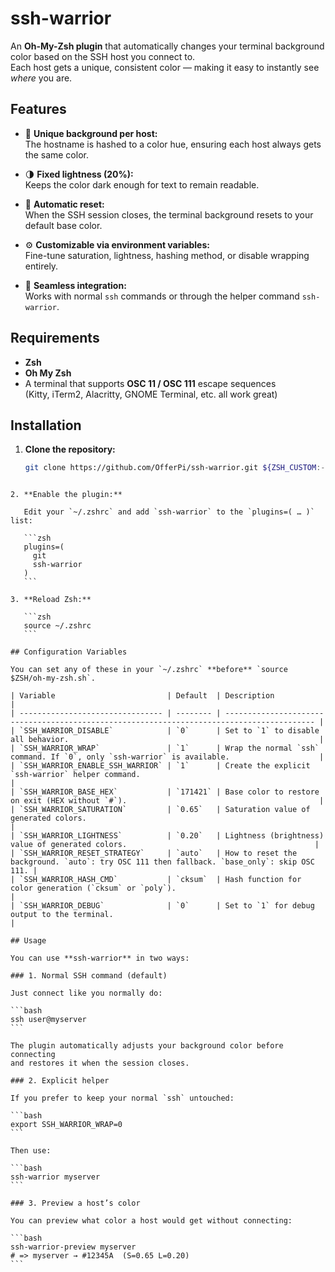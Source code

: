 # ssh-warrior

An **Oh-My-Zsh plugin** that automatically changes your terminal background color based on the SSH host you connect to.  
Each host gets a unique, consistent color — making it easy to instantly see *where* you are.  

## Features

- 🎨 **Unique background per host:**  
  The hostname is hashed to a color hue, ensuring each host always gets the same color.

- 🌗 **Fixed lightness (20%):**  
  Keeps the color dark enough for text to remain readable.

- 🔄 **Automatic reset:**  
  When the SSH session closes, the terminal background resets to your default base color.

- ⚙️ **Customizable via environment variables:**  
  Fine-tune saturation, lightness, hashing method, or disable wrapping entirely.

- 🧩 **Seamless integration:**  
  Works with normal `ssh` commands or through the helper command `ssh-warrior`.

## Requirements

- **Zsh**
- **Oh My Zsh**
- A terminal that supports **OSC 11 / OSC 111** escape sequences  
  (Kitty, iTerm2, Alacritty, GNOME Terminal, etc. all work great)

## Installation

1. **Clone the repository:**

   ```sh
   git clone https://github.com/OfferPi/ssh-warrior.git ${ZSH_CUSTOM:-~/.oh-my-zsh/custom}/plugins/ssh-warrior
````

2. **Enable the plugin:**

   Edit your `~/.zshrc` and add `ssh-warrior` to the `plugins=( … )` list:

   ```zsh
   plugins=(
     git
     ssh-warrior
   )
   ```

3. **Reload Zsh:**

   ```zsh
   source ~/.zshrc
   ```

## Configuration Variables

You can set any of these in your `~/.zshrc` **before** `source $ZSH/oh-my-zsh.sh`.

| Variable                         | Default  | Description                                                                                |
| -------------------------------- | -------- | ------------------------------------------------------------------------------------------ |
| `SSH_WARRIOR_DISABLE`            | `0`      | Set to `1` to disable all behavior.                                                        |
| `SSH_WARRIOR_WRAP`               | `1`      | Wrap the normal `ssh` command. If `0`, only `ssh-warrior` is available.                    |
| `SSH_WARRIOR_ENABLE_SSH_WARRIOR` | `1`      | Create the explicit `ssh-warrior` helper command.                                          |
| `SSH_WARRIOR_BASE_HEX`           | `171421` | Base color to restore on exit (HEX without `#`).                                           |
| `SSH_WARRIOR_SATURATION`         | `0.65`   | Saturation value of generated colors.                                                      |
| `SSH_WARRIOR_LIGHTNESS`          | `0.20`   | Lightness (brightness) value of generated colors.                                          |
| `SSH_WARRIOR_RESET_STRATEGY`     | `auto`   | How to reset the background. `auto`: try OSC 111 then fallback. `base_only`: skip OSC 111. |
| `SSH_WARRIOR_HASH_CMD`           | `cksum`  | Hash function for color generation (`cksum` or `poly`).                                    |
| `SSH_WARRIOR_DEBUG`              | `0`      | Set to `1` for debug output to the terminal.                                               |

## Usage

You can use **ssh-warrior** in two ways:

### 1. Normal SSH command (default)

Just connect like you normally do:

```bash
ssh user@myserver
```

The plugin automatically adjusts your background color before connecting
and restores it when the session closes.

### 2. Explicit helper

If you prefer to keep your normal `ssh` untouched:

```bash
export SSH_WARRIOR_WRAP=0
```

Then use:

```bash
ssh-warrior myserver
```

### 3. Preview a host’s color

You can preview what color a host would get without connecting:

```bash
ssh-warrior-preview myserver
# => myserver → #12345A  (S=0.65 L=0.20)
```
